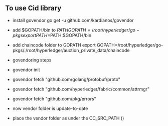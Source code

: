 To use Cid library
---------------------

- install govendor
go get -u github.com/kardianos/govendor 

- add $GOPATH/bin to $PATH
GOPATH=/root/hyperledger/go-pkgs
export PATH=$PATH:$GOPATH/bin

- add chaincode folder to GOPATH
export GOPATH=/root/hyperledger/go-pkgs/:/root/hyperledger/auction_private_data/chaincode
 
- govendoring steps 
 - govendor init
 - govendor fetch "github.com/golang/protobuf/proto"
 - govendor fetch "github.com/hyperledger/fabric/common/attrmgr"
 - govendor fetch "github.com/pkg/errors"


- now vendor folder is update-to-date

- place the vendor folder as under the CC_SRC_PATH ()

